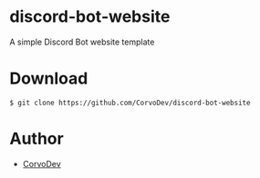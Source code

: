 # discord-bot-website
A simple Discord Bot website template

# Download
```
$ git clone https://github.com/CorvoDev/discord-bot-website
```

# Author
- [CorvoDev](https://github.com/CorvoDev)
